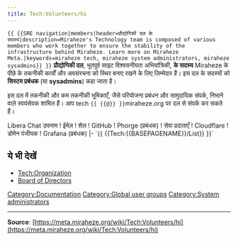 ```yaml
---
title: Tech:Volunteers/hi
---
```


 `{{ {{SRE navigation|members|header=प्रौद्योगिकी दल के सदस्य|description=Miraheze's Technology team is composed of various members who work together to ensure the stability of the infrastructure behind Miraheze. Learn more on Miraheze Meta.|keywords=miraheze tech, miraheze system administrators, miraheze sysadmins}} }}`
**प्रौद्योगिकी दल**, भूतपूर्व साइट विश्वसनीयता अभियांत्रिकी, **के सदस्य** Miraheze के पीछे के तकनीकी कार्यों और अवसंरचना को स्थिर बनाए रखने के लिए ज़िम्मेदार हैं। इस दल के सदस्यों को **सिस्टम प्रबंधक** (या **sysadmins**) कहा जाता है।

इस दल में तकनीकी और कम तकनीकी भूमिकाएँ, जैसे परियोजना प्रबंधन और सामुदायिक संपर्क, निभाने वाले स्वयंसेवक शामिल हैं। आप tech `{{ {{@}} }}`miraheze.org पर दल से संपर्क कर सकते हैं।

<div style="width: 100%; overflow: auto;>
{| class="wikitable center"
|-
! class="unsortable"| [ `{{ {{fullurl:Tech:Volunteers/List|action=edit}} }}` +/-]
! नाम और भूमिका
! [IRC](https://meta.miraheze.org/wiki/Special:MyLanguage/IRC) पर <br /> Libera Chat उपनाम
! ईमेल
! शेल
! GitHub
! Phorge (प्रबंधक)
! सेवा प्रदाताएँ
! Cloudflare
! डोमेन पंजीयक
! Grafana (प्रबंधक)
|- `{{ {{Tech:{{BASEPAGENAME}}/List}} }}`

## ये भी देखें 

* [Tech:Organization](Tech:Organization.md)
* [Board of Directors](https://meta.miraheze.org/wiki/Board_of_Directors)

[Category:Documentation](https://meta.miraheze.org/wiki/Category:Documentation)
[Category:Global user groups](https://meta.miraheze.org/wiki/Category:Global_user_groups)
[Category:System administrators](https://meta.miraheze.org/wiki/Category:System_administrators)

----
**Source**: [https://meta.miraheze.org/wiki/Tech:Volunteers/hi](https://meta.miraheze.org/wiki/Tech:Volunteers/hi)